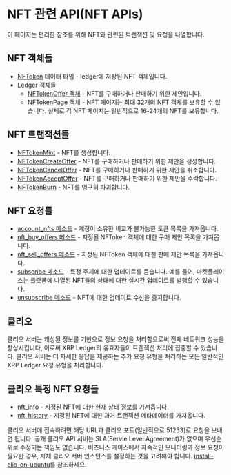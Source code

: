 # NFT 관련 API(NFT APIs)

이 페이지는 편리한 참조를 위해 NFT와 관련된 트랜잭션 및 요청을 나열합니다.

## NFT 객체들&#x20;

* [NFToken](../../../references/xrp-ledger-xrp-ledger-protocol-reference/basic-data-types/nftoken.md) 데이터 타입 - ledger에 저장된 NFT 객체입니다.&#x20;
* Ledger 객체들&#x20;
  * [NFTokenOffer 객체](../../../references/xrp-ledger-xrp-ledger-protocol-reference/ledger-ledger-data-formats/ledger/nftokenoffer.md) - NFT를 구매하거나 판매하기 위한 제안입니다.
  * [NFTokenPage 객체](../../../references/xrp-ledger-xrp-ledger-protocol-reference/ledger-ledger-data-formats/ledger/nftokenpage.md) - NFT 페이지는 최대 32개의 NFT 객체를 보유할 수 있습니다. 실제로 각 NFT 페이지는 일반적으로 16-24개의 NFT를 보유합니다.&#x20;

## NFT 트랜잭션들&#x20;

* [NFTokenMint](../../../references/xrp-ledger-xrp-ledger-protocol-reference/transaction-reference/transaction-types/nftokenmint.md) - NFT를 생성합니다.
* [NFTokenCreateOffer](../../../references/xrp-ledger-xrp-ledger-protocol-reference/transaction-reference/transaction-types/nftokencreateoffer.md) - NFT를 구매하거나 판매하기 위한 제안을 생성합니다.
* [NFTokenCancelOffer](../../../references/xrp-ledger-xrp-ledger-protocol-reference/transaction-reference/transaction-types/nftokencanceloffer.md) - NFT를 구매하거나 판매하기 위한 제안을 취소합니다.
* [NFTokenAcceptOffer](../../../references/xrp-ledger-xrp-ledger-protocol-reference/transaction-reference/transaction-types/nftokenacceptoffer.md) - NFT를 구매하거나 판매하기 위한 제안을 수락합니다.
* [NFTokenBurn](../../../references/xrp-ledger-xrp-ledger-protocol-reference/transaction-reference/transaction-types/nftokenburn.md) - NFT를 영구히 파괴합니다.

## NFT 요청들&#x20;

* [account\_nfts 메소드](../../../references/http-websocket-apis/api-1/undefined/account\_nfts.md) - 계정이 소유한 비교가 불가능한 토큰 목록을 가져옵니다.&#x20;
* [nft\_buy\_offers 메소드](../../../references/http-websocket-apis/api-1/undefined-2/nft\_buy\_offers.md) - 지정된 NFToken 객체에 대한 구매 제안 목록을 가져옵니다.&#x20;
* [nft\_sell\_offers 메소드](../../../references/http-websocket-apis/api-1/undefined-2/nft\_sell\_offers.md) - 지정된 NFToken 객체에 대한 판매 제안 목록을 가져옵니다.&#x20;
* [subscribe 메소드](../../../references/http-websocket-apis/api-1/undefined-4/undefined.md) - 특정 주제에 대한 업데이트를 듣습니다. 예를 들어, 마켓플레이스는 플랫폼에 나열된 NFT들의 상태에 대한 실시간 업데이트를 발행할 수 있습니다.&#x20;
* [unsubscribe 메소드](../../../references/http-websocket-apis/api-1/undefined-4/undefined-1.md) - NFT에 대한 업데이트 수신을 중지합니다.&#x20;

## 클리오

클리오 서버는 캐싱된 정보를 기반으로 정보 요청을 처리함으로써 전체 네트워크 성능을 향상시킵니다, 이로써 XRP Ledger의 유효자들이 트랜잭션 처리에 집중할 수 있습니다. 클리오 서버는 더 자세한 응답을 제공하는 추가 요청 유형을 처리하는 모든 일반적인 XRP Ledger 요청 유형을 처리합니다.

## 클리오 특정 NFT 요청들&#x20;

* [nft\_info](../../../references/http-websocket-apis/api-1/undefined-5/nft\_info.md) - 지정된 NFT에 대한 현재 상태 정보를 가져옵니다.
* [nft\_history](../../../references/http-websocket-apis/api-1/undefined-5/nft\_history.md) - 지정된 NFT에 대한 과거 트랜잭션 메타데이터를 가져옵니다.&#x20;

클리오 서버에 접속하려면 해당 URL과 클리오 포트(일반적으로 51233)로 요청을 보내면 됩니다. 공개 클리오 API 서버는 SLA(Servie Level Agreement)가 없으며 우선순위로 수정되는 책임도 없습니다. 비즈니스 케이스에서 지속적인 모니터링과 정보 요청이 필요한 경우, 자체 클리오 서버 인스턴스를 설정하는 것을 고려해야 합니다. [install-clio-on-ubuntu](../../../tutorials/undefined-3/undefined.md)를 참조하세요.
